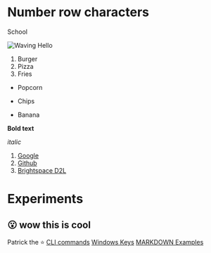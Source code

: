 # Number row characters
School

![Waving Hello](https://github.com/user-attachments/assets/2b9cdabd-42c7-4bbd-ab27-d3586f44f28c)

1. Burger
2. Pizza
3. Fries

- Popcorn
+ Chips
* Banana

**Bold text**

*italic* 

 1. [Google](google.com)
 2. [Github](github.com)
 3. [Brightspace D2L](learn.georgebrown.ca)

# Experiments

:open_mouth:  wow this is cool
----------------------------------
 Patrick the :star:
 [CLI commands](docs/cli.md)
 [Windows Keys](Profile.md)
 [MARKDOWN Examples](MARKDOWN.md)